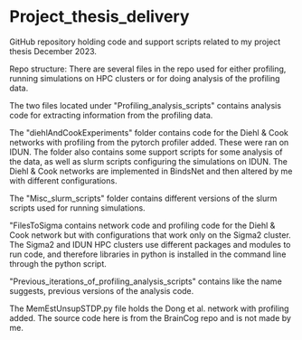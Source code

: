 # Project_thesis_delivery
GitHub repository holding code and support scripts related to my project thesis December 2023. 

Repo structure:
There are several files in the repo used for either profiling, running simulations on HPC clusters or for doing analysis of the profiling data. 

The two files located under "Profiling_analysis_scripts" contains analysis code for extracting information from the profiling data. 

The "diehlAndCookExperiments" folder contains code for the Diehl & Cook networks with profiling from the pytorch profiler added. These were ran on IDUN. The folder also contains some support scripts for some analysis of the data, as well as slurm scripts configuring the simulations on IDUN. The Diehl & Cook networks are implemented in BindsNet and then altered by me with different configurations.

The "Misc_slurm_scripts" folder contains different versions of the slurm scripts used for running simulations. 

"FilesToSigma contains network code and profiling code for the Diehl & Cook network but with configurations that work only on the Sigma2 cluster. The Sigma2 and IDUN HPC clusters use different packages and modules to run code, and therefore libraries in python is installed in the command line through the python script.

"Previous_iterations_of_profiling_analysis_scripts" contains like the name suggests, previous versions of the analysis code. 

The MemEstUnsupSTDP.py file holds the Dong et al. network with profiling added. The source code here is from the BrainCog repo and is not made by me.

